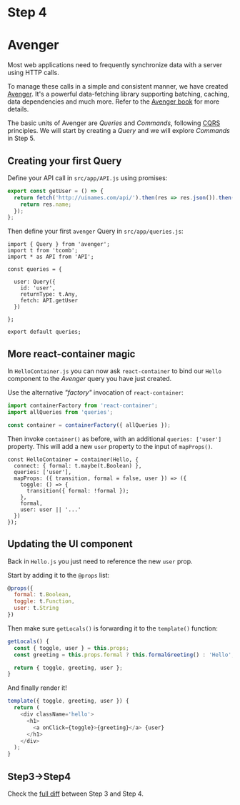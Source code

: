 # Step 4

# Avenger

Most web applications need to frequently synchronize data with a server using HTTP calls.

To manage these calls in a simple and consistent manner, we have created [Avenger](https://github.com/buildo/avenger). It's a powerful data-fetching library supporting batching, caching, data dependencies and much more. Refer to the [Avenger book](https://buildo.gitbooks.io/avenger/content/docs/introduction/Overview.html) for more details.

The basic units of Avenger are *Queries* and *Commands*, following [CQRS](https://en.wikipedia.org/wiki/Command%E2%80%93query_separation#Command_Query_Responsibility_Segregation) principles. We will start by creating a *Query* and we will explore *Commands* in Step 5.

## Creating your first Query

Define your API call in `src/app/API.js` using promises:

```js
export const getUser = () => {
  return fetch('http://uinames.com/api/').then(res => res.json()).then(res => {
    return res.name;
  });
};
```

Then define your first `avenger` Query in `src/app/queries.js`:

```
import { Query } from 'avenger';
import t from 'tcomb';
import * as API from 'API';

const queries = {

  user: Query({
    id: 'user',
    returnType: t.Any,
    fetch: API.getUser
  })

};

export default queries;
```

## More react-container magic

In `HelloContainer.js` you can now ask `react-container` to bind our `Hello` component to the *Avenger* query you have just created.

Use the alternative _"factory"_ invocation of `react-container`:

```js
import containerFactory from 'react-container';
import allQueries from 'queries';

const container = containerFactory({ allQueries });
```

Then invoke `container()` as before, with an additional `queries: ['user']` property. This will add a new `user` property to the input of `mapProps()`.

```
const HelloContainer = container(Hello, {
  connect: { formal: t.maybe(t.Boolean) },
  queries: ['user'],
  mapProps: ({ transition, formal = false, user }) => ({
    toggle: () => {
      transition({ formal: !formal });
    },
    formal,
    user: user || '...'
  })
});
```

## Updating the UI component

Back in `Hello.js` you just need to reference the new `user` prop.

Start by adding it to the `@props` list:

```js
@props({
  formal: t.Boolean,
  toggle: t.Function,
  user: t.String
})
```

Then make sure `getLocals()` is forwarding it to the `template()` function:

```js
getLocals() {
  const { toggle, user } = this.props;
  const greeting = this.props.formal ? this.formalGreeting() : 'Hello';

  return { toggle, greeting, user };
}
```

And finally render it!

```js
template({ toggle, greeting, user }) {
  return (
    <div className='hello'>
      <h1>
        <a onClick={toggle}>{greeting}</a> {user}
      </h1>
    </div>
  );
}
```

## Step3->Step4

Check the [full diff](https://github.com/buildo/webseed/compare/tutorial-step3...tutorial-step4) between Step 3 and Step 4.